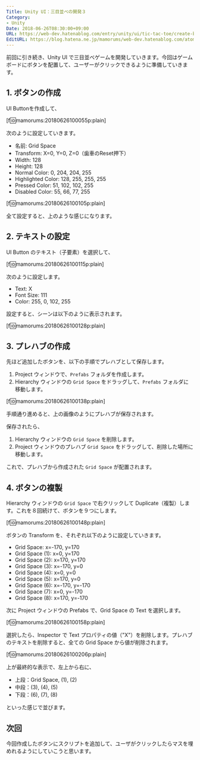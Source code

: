 ```yaml
---
Title: Unity UI：三目並べの開発３
Category:
- Unity
Date: 2018-06-26T08:30:00+09:00
URL: https://web-dev.hatenablog.com/entry/unity/ui/tic-tac-toe/create-button
EditURL: https://blog.hatena.ne.jp/mamorums/web-dev.hatenablog.com/atom/entry/17391345971657824308
---
```


前回に引き続き、Unity UI で三目並べゲームを開発していきます。今回はゲームボードにボタンを配置して、ユーザーがクリックできるように準備していきます。


## 1. ボタンの作成
UI Buttonを作成して、

[f:id:mamorums:20180626100055p:plain]

次のように設定していきます。

- 名前: Grid Space
- Transform: X=0, Y=0, Z=0（歯車のReset押下）
- Width: 128
- Height: 128
- Normal Color: 0, 204, 204, 255
- Highlighted Color: 128, 255, 255, 255
- Pressed Color: 51, 102, 102, 255
- Disabled Color: 55, 66, 77, 255

[f:id:mamorums:20180626100105p:plain]

全て設定すると、上のような感じになります。


## 2. テキストの設定
UI Button のテキスト（子要素）を選択して、

[f:id:mamorums:20180626100115p:plain]

次のように設定します。

- Text: X
- Font Size: 111
- Color: 255, 0, 102, 255

設定すると、シーンは以下のように表示されます。

[f:id:mamorums:20180626100128p:plain]


## 3. プレハブの作成
先ほど追加したボタンを、以下の手順でプレハブとして保存します。

1. Project ウィンドウで、`Prefabs` フォルダを作成します。
2. Hierarchy ウィンドウの `Grid Space` をドラッグして、`Prefabs` フォルダに移動します。

[f:id:mamorums:20180626100138p:plain]

手順通り進めると、上の画像のようにプレハブが保存されます。

保存されたら、

1. Hierarchy ウィンドウの `Grid Space` を削除します。
2. Project ウィンドウのプレハブ `Grid Space` をドラッグして、削除した場所に移動します。

これで、プレハブから作成された `Grid Space` が配置されます。


## 4. ボタンの複製
Hierarchy ウィンドウの `Grid Space` で右クリックして Duplicate（複製）します。これを８回続けて、ボタンを９つにします。

[f:id:mamorums:20180626100148p:plain]

ボタンの Transform を、それぞれ以下のように設定していきます。

- Grid Space: x=-170, y=170
- Grid Space (1): x=0, y=170
- Grid Space (2): x=170, y=170
- Grid Space (3): x=-170, y=0
- Grid Space (4): x=0, y=0
- Grid Space (5): x=170, y=0
- Grid Space (6): x=-170, y=-170
- Grid Space (7): x=0, y=-170
- Grid Space (8): x=170, y=-170

次に Project ウィンドウの Prefabs で、Grid Space の Text を選択します。

[f:id:mamorums:20180626100158p:plain]

選択したら、Inspector で Text プロパティの値（"X"）を削除します。プレハブのテキストを削除すると、全ての Grid Space から値が削除されます。

[f:id:mamorums:20180626100206p:plain]

上が最終的な表示で、左上から右に、

- 上段：Grid Space, (1), (2)
- 中段：(3), (4), (5)
- 下段：(6), (7), (8)

といった感じで並びます。


## 次回
今回作成したボタンにスクリプトを追加して、ユーザがクリックしたらマスを埋めれるようにしていこうと思います。
